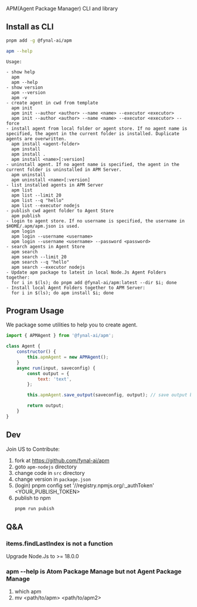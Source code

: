 APM(Agent Package Manager) CLI and library

## Install as CLI

```sh
pnpm add -g @fynal-ai/apm
```

```sh
apm --help
```

```
Usage:

- show help
  apm
  apm --help
- show version
  apm --version
  apm -v
- create agent in cwd from template
  apm init
  apm init --author <author> --name <name> --executor <executor>
  apm init --author <author> --name <name> --executor <executor> --force
- install agent from local folder or agent store. If no agent name is specified, the agent in the current folder is installed. Duplicate agents are overwritten.
  apm install <agent-folder>
  apm install
  apm install .
  apm install <name>[:version]
- uninstall agent. If no agent name is specified, the agent in the current folder is uninstalled in APM Server.
  apm uninstall
  apm uninstall <name>[:version]
- list installed agents in APM Server
  apm list
  apm list --limit 20
  apm list --q "hello"
  apm list --executor nodejs
- publish cwd agent folder to Agent Store
  apm publish
- login to agent store. If no username is specified, the username in $HOME/.apm/apm.json is used.
  apm login
  apm login --username <username>
  apm login --username <username> --password <password>
- search agents in Agent Store
  apm search
  apm search --limit 20
  apm search --q "hello"
  apm search --executor nodejs
- Update apm package to latest in local Node.Js Agent Folders together:
  for i in $(ls); do pnpm add @fynal-ai/apm:latest --dir $i; done
- Install local Agent Folders together to APM Server:
  for i in $(ls); do apm install $i; done
```

## Program Usage

We package some utilities to help you to create agent.

```js
import { APMAgent } from '@fynal-ai/apm';

class Agent {
	constructor() {
		this.apmAgent = new APMAgent();
	}
	async run(input, saveconfig) {
		const output = {
			text: 'text',
		};

		this.apmAgent.save_output(saveconfig, output); // save output by saveconfig when saveconfig is setted, or print output to console

		return output;
	}
}
```

## Dev

Join US to Contribute:

1. fork at https://github.com/fynal-ai/apm
2. goto `apm-nodejs` directory
3. change code in `src` directory
4. change version in `package.json`
5. (login) pnpm config set '//registry.npmjs.org/:\_authToken' <YOUR_PUBLISH_TOKEN>
6. publish to npm
   ```sh
   pnpm run pubish
   ```

## Q&A

### items.findLastIndex is not a function

Upgrade Node.Js to >= 18.0.0

### apm --help is Atom Package Manage but not Agent Package Manage

1. which apm
2. mv <path/to/apm> <path/to/apm2>

